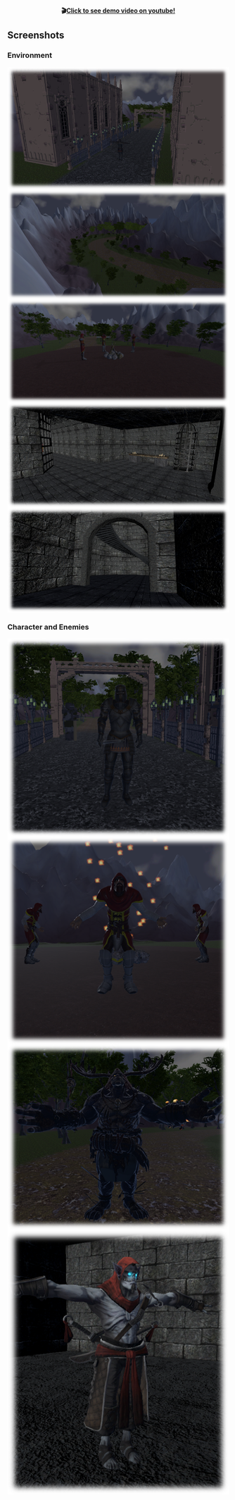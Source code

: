 <p align="center">
    <b>🎬<a href="https://youtu.be/uPbDnLgajA0">Click to see demo video on youtube!</a></b>
</p>

## Screenshots

### Environment

<div align="center" style="width:100%;display:flex;justify-content:space-between;">
<img width="100%" src="https://github.com/ekinutkuu/Dark-and-Light/blob/master/screenshots/1.png" align="center" alt="screenshot" />
</div>

<div align="center" style="width:100%;display:flex;justify-content:space-between;">
<img width="100%" src="https://github.com/ekinutkuu/Dark-and-Light/blob/master/screenshots/2.png" align="center" alt="screenshot" />
</div>

<div align="center" style="width:100%;display:flex;justify-content:space-between;">
<img width="100%" src="https://github.com/ekinutkuu/Dark-and-Light/blob/master/screenshots/3.png" align="center" alt="screenshot" />
</div>

<div align="center" style="width:100%;display:flex;justify-content:space-between;">
<img width="100%" src="https://github.com/ekinutkuu/Dark-and-Light/blob/master/screenshots/4.png" align="center" alt="screenshot" />
</div>

<div align="center" style="width:100%;display:flex;justify-content:space-between;">
<img width="100%" src="https://github.com/ekinutkuu/Dark-and-Light/blob/master/screenshots/5.png" align="center" alt="screenshot" />
</div>

### Character and Enemies

<div align="center" style="width:100%;display:flex;justify-content:space-between;">
<img width="100%" src="https://github.com/ekinutkuu/Dark-and-Light/blob/master/screenshots/6.png" align="center" alt="screenshot" />
</div>

<div align="center" style="width:100%;display:flex;justify-content:space-between;">
<img width="100%" src="https://github.com/ekinutkuu/Dark-and-Light/blob/master/screenshots/7.png" align="center" alt="screenshot" />
</div>

<div align="center" style="width:100%;display:flex;justify-content:space-between;">
<img width="100%" src="https://github.com/ekinutkuu/Dark-and-Light/blob/master/screenshots/8.png" align="center" alt="screenshot" />
</div>

<div align="center" style="width:100%;display:flex;justify-content:space-between;">
<img width="100%" src="https://github.com/ekinutkuu/Dark-and-Light/blob/master/screenshots/9.png" align="center" alt="screenshot" />
</div>
